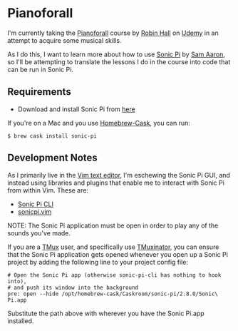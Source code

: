 # Pianoforall

I'm currently taking the [Pianoforall](https://www.udemy.com/pianoforall-incredible-new-way-to-learn-piano-keyboard/)
course by [Robin Hall](https://www.udemy.com/user/robinhall3/) on [Udemy](https://www.udemy.com/) in an attempt to acquire some musical skills.

As I do this, I want to learn more about how to use [Sonic Pi](http://sonic-pi.net/) by [Sam Aaron](https://twitter.com/samaaron), so I'll be attempting
to translate the lessons I do in the course into code that can be run in Sonic Pi.

## Requirements

- Download and install Sonic Pi from [here](http://sonic-pi.net/)

If you're on a Mac and you use [Homebrew-Cask](https://github.com/caskroom/homebrew-cask), you can run:

    $ brew cask install sonic-pi

## Development Notes

As I primarily live in the [Vim text editor](http://www.vim.org/), I'm eschewing the Sonic Pi GUI, and instead using libraries and plugins that enable me to interact with Sonic Pi from within Vim.  These are:

- [Sonic Pi CLI](https://github.com/Widdershin/sonic-pi-cli)
- [sonicpi.vim](https://github.com/dermusikman/sonicpi.vim)

NOTE: The Sonic Pi application must be open in order to play any of the sounds you've made.

If you are a [TMux](https://tmux.github.io/) user, and specifically use [TMuxinator](https://github.com/tmuxinator/tmuxinator), you can ensure that the Sonic Pi application gets opened whenever you open up a Sonic Pi project by adding the following line to your project config file:

    # Open the Sonic Pi app (otherwise sonic-pi-cli has nothing to hook into),
    # and push its window into the background
    pre: open --hide /opt/homebrew-cask/Caskroom/sonic-pi/2.8.0/Sonic\ Pi.app

Substitute the path above with wherever you have the Sonic Pi.app installed.
